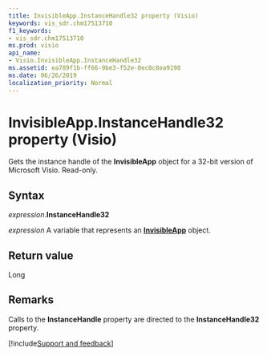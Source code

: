 ```yaml
---
title: InvisibleApp.InstanceHandle32 property (Visio)
keywords: vis_sdr.chm17513710
f1_keywords:
- vis_sdr.chm17513710
ms.prod: visio
api_name:
- Visio.InvisibleApp.InstanceHandle32
ms.assetid: ea789f1b-ff66-9be3-f52e-0ec0c8ea9198
ms.date: 06/26/2019
localization_priority: Normal
---
```



# InvisibleApp.InstanceHandle32 property (Visio)

Gets the instance handle of the **InvisibleApp** object for a 32-bit version of Microsoft Visio. Read-only.


## Syntax

_expression_.**InstanceHandle32**

_expression_ A variable that represents an **[InvisibleApp](Visio.InvisibleApp.md)** object.


## Return value

Long


## Remarks

Calls to the **InstanceHandle** property are directed to the **InstanceHandle32** property.


[!include[Support and feedback](~/includes/feedback-boilerplate.md)]